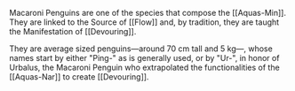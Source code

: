 Macaroni Penguins are one of the species that compose the [[Aquas-Min]]. They are linked to the Source of [[Flow]] and, by tradition, they are taught the Manifestation of [[Devouring]].

They are average sized penguins—around 70 cm tall and 5 kg—, whose names start by either "Ping-" as is generally used, or by "Ur-", in honor of Urbalus, the Macaroni Penguin who extrapolated the functionalities of the [[Aquas-Nar]] to create [[Devouring]].